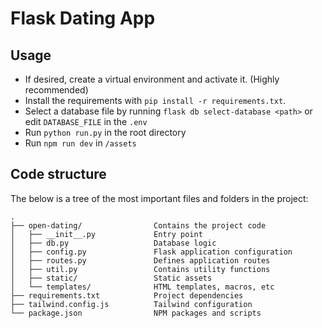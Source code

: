 # Flask Dating App

## Usage

- If desired, create a virtual environment and activate it. (Highly recommended)
- Install the requirements with `pip install -r requirements.txt`.
- Select a database file by running `flask db select-database <path>` or edit `DATABASE_FILE` in the `.env`
- Run `python run.py` in the root directory
- Run `npm run dev` in `/assets`

## Code structure

The below is a tree of the most important files and folders in the project:

```
.
├── open-dating/                Contains the project code
│   ├── __init__.py             Entry point
│   ├── db.py                   Database logic
│   ├── config.py               Flask application configuration
│   ├── routes.py               Defines application routes
│   ├── util.py                 Contains utility functions
│   ├── static/                 Static assets
│   └── templates/              HTML templates, macros, etc 
├── requirements.txt            Project dependencies
├── tailwind.config.js          Tailwind configuration
└── package.json                NPM packages and scripts
```

